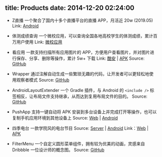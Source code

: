 title: Products
date: 2014-12-20 02:24:00
---
- Z直播
一个聚合了国内十多个直播平台的直播 APP，月活近 20w (2019.05)
Link: [Android](http://app.zhibo.at)

- 体测成绩查询
 一个微校应用，可以查询全国各地高校学生的体测成绩，累计百万用户使用
 Link: [微校应用](http://weixiao.qq.com/home/app/details/10978)

- 看应用
 一款支持扫描所有应用图片的 APP，方便用户查看图片，并对图片进行保存、分享、删除等操作，累计 5w+ 下载
 Link: [酷安](http://www.coolapk.com/apk/com.linroid.viewit) | [APK](https://fir.im/viewIt)
 Source: [GitHub](https://github.com/linroid/ViewIt)

- Wrapper
 通过注解自动生成一些繁琐无趣的代码，让开发者可以更轻松地使用观察者模式
 Source: [GitHub](https://github.com/linroid/Wrapper)

- AndroidLayoutExtender
 一个 Gradle 插件，与 Android 的 `<include />` 标签相反，让布局文件支持继承，从而达到复用布局文件的目的。
 Source: [GitHub](https://github.com/linroid/AndroidLayoutExtender)

- PushApp
 支持一键自动将 APK 安装到多台设备上并完成打开等操作，也可以复制手机应用环境到其他设备上
 Source: [Web](https://github.com/linroid/PushApp-Web) | [Android](https://github.com/linroid/PushApp-Android)

- 四季电台
 一款学院风的电台节目
 Source: [Server](https://github.com/linroid/Sky31Radio-Server) | [Android](https://github.com/linroid/Sky31Radio)
 Link：[Web](http://radio.sky31.com/) | [APK](http://fir.im/Sky31Radio)

- FilterMenu
 一个自定义圆形菜单组件，拥有较为优美的动画，灵感来自 Dribbble 一位设计师的概念图。
 Source: [GitHub](http://github.com/linroid/FilterMenu)